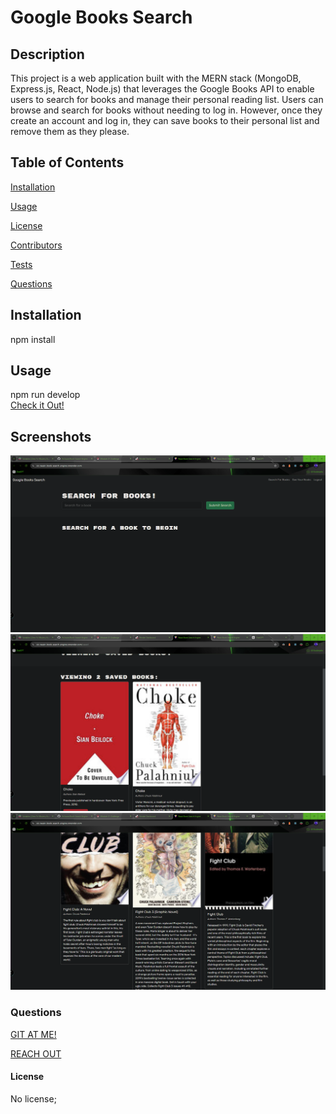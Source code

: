 
  

  # Google Books Search

  ## Description
 This project is a web application built with the MERN stack (MongoDB, Express.js, React, Node.js) that leverages the Google Books API to enable users to search for books and manage their personal reading list. Users can browse and search for books without needing to log in. However, once they create an account and log in, they can save books to their personal list and remove them as they please.

  ## Table of Contents
  [Installation](#installation)

  [Usage](#usage)

  [License](#license)

  [Contributors](#contributors)

  [Tests](#tests)

  [Questions](#questions)


  ## Installation
  npm install  

  ## Usage
  npm run develop<br>
  [Check it Out!](https://vic-swain-book-search-engine.onrender.com/)

  ## Screenshots

  ![Webpage Screenshot](./img/Book1.png)
  ![Webpage Screenshot](./img/Book2.png)
  ![Webpage Screenshot](./img/Book3.png)
  
 
  
 
 
  ### Questions
  [GIT AT ME!](https://github.com/VicSwain)

  [REACH OUT](huracanmusic@gmail.com)

  #### License 
  No license;

